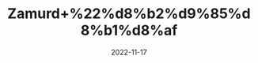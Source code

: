---
title: 'Zamurd+%22%d8%b2%d9%85%d8%b1%d8%af'
date: '2022-11-17' 
metatag: '' 
inventory: '0' 
draft: false 
# meta description 
shortDescripton: 'Rough+Emerald%22+Emerald+is+a+life-affirming+stone.+It+provides+inspiration%2c+balance%2c+wisdom%2c+and+patience.+'
description: 'Stone+%d8%af%da%be%d8%a7%d8%aa'
longdescription: ''
tags: ''
brand: ''
subCategory: ''
sellCount: '0'
featured: True
# product Price
price: '80.0'
# Product Short Description
shortDescription: 'Rough+Emerald%22+Emerald+is+a+life-affirming+stone.+It+provides+inspiration%2c+balance%2c+wisdom%2c+and+patience.+'
productID: '0AEF3977-1923-ED11-9968-005056B3A416'
type: 'products'
category: 'Stone+%d8%af%da%be%d8%a7%d8%aa' 
thumnailproduct: 'https://eraconnect.blob.core.windows.net/product-images/aminsaddiquidawakhana/0AEF3977-1923-ED11-9968-005056B3A416.webp' 
images:
  - image: 'https://eraconnect.blob.core.windows.net/product-images/aminsaddiquidawakhana/0AEF3977-1923-ED11-9968-005056B3A416.webp'  
Variants:
---